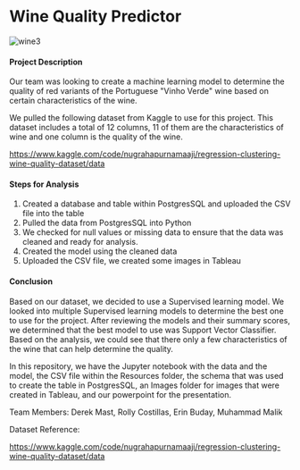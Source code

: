 # Wine Quality Predictor

![wine3](https://user-images.githubusercontent.com/100641752/190864152-3d2f5147-21fc-47fc-b847-c124c4909745.jpg)

#### Project Description
Our team was looking to create a machine learning model to determine the quality of red variants of the Portuguese "Vinho Verde" wine based on certain characteristics of the wine.

We pulled the following dataset from Kaggle to use for this project. This dataset includes a total of 12 columns, 11 of them are the characteristics of wine and one column is the quality of the wine.

https://www.kaggle.com/code/nugrahapurnamaaji/regression-clustering-wine-quality-dataset/data

#### Steps for Analysis
1. Created a database and table within PostgresSQL and uploaded the CSV file into the table
2. Pulled the data from PostgresSQL into Python
3. We checked for null values or missing data to ensure that the data was cleaned and ready for analysis.
4. Created the model using the cleaned data
5. Uploaded the CSV file, we created some images in Tableau

#### Conclusion
Based on our dataset, we decided to use a Supervised learning model. We looked into multiple Supervised learning models to determine the best one to use for the project. After reviewing the models and their summary scores, we determined that the best model to use was Support Vector Classifier. Based on the analysis, we could see that there only a few characteristics of the wine that can help determine the quality.

In this repository, we have the Jupyter notebook with the data and the model, the CSV file within the Resources folder, the schema that was used to create the table in PostgresSQL, an Images folder for images that were created in Tableau, and our powerpoint for the presentation.

Team Members: Derek Mast, Rolly Costillas, Erin Buday, Muhammad Malik

Dataset Reference:

https://www.kaggle.com/code/nugrahapurnamaaji/regression-clustering-wine-quality-dataset/data
